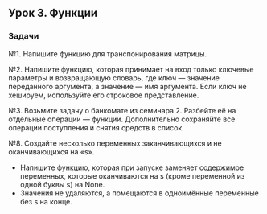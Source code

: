 ## Урок 3. Функции

### Задачи

№1. Напишите функцию для транспонирования матрицы.

№2. Напишите функцию, которая принимает на вход только ключевые параметры
и возвращающую словарь, где ключ — значение переданного аргумента,
а значение — имя аргумента. Если ключ не хешируем, используйте его
строковое представление.

№3. Возьмите задачу о банкомате из семинара 2. Разбейте её на отдельные операции —
функции. Дополнительно сохраняйте все операции поступления и снятия
средств в список.

№8. Создайте несколько переменных заканчивающихся и не оканчивающихся на «s».

- Напишите функцию, которая при запуске заменяет содержимое переменных, которые
  оканчиваются на s (кроме переменной из одной буквы s) на None.
- Значения не удаляются, а помещаются в одноимённые переменные без s на конце.